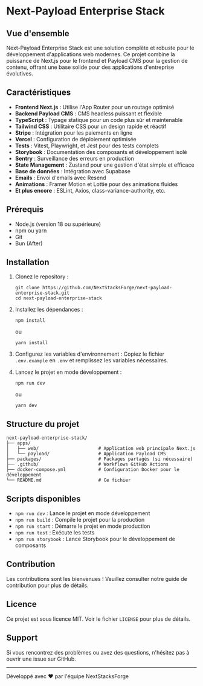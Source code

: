 # Next-Payload Enterprise Stack

## Vue d'ensemble

Next-Payload Enterprise Stack est une solution complète et robuste pour le développement d'applications web modernes. Ce projet combine la puissance de Next.js pour le frontend et Payload CMS pour la gestion de contenu, offrant une base solide pour des applications d'entreprise évolutives.

## Caractéristiques

- **Frontend Next.js** : Utilise l'App Router pour un routage optimisé
- **Backend Payload CMS** : CMS headless puissant et flexible
- **TypeScript** : Typage statique pour un code plus sûr et maintenable
- **Tailwind CSS** : Utilitaire CSS pour un design rapide et réactif
- **Stripe** : Intégration pour les paiements en ligne
- **Vercel** : Configuration de déploiement optimisée
- **Tests** : Vitest, Playwright, et Jest pour des tests complets
- **Storybook** : Documentation des composants et développement isolé
- **Sentry** : Surveillance des erreurs en production
- **State Management** : Zustand pour une gestion d'état simple et efficace
- **Base de données** : Intégration avec Supabase
- **Emails** : Envoi d'emails avec Resend
- **Animations** : Framer Motion et Lottie pour des animations fluides
- **Et plus encore** : ESLint, Axios, class-variance-authority, etc.

## Prérequis

- Node.js (version 18 ou supérieure)
- npm ou yarn
- Git
- Bun (After)

## Installation

1. Clonez le repository :

   ```
   git clone https://github.com/NextStacksForge/next-payload-enterprise-stack.git
   cd next-payload-enterprise-stack
   ```

2. Installez les dépendances :

   ```
   npm install
   ```

   ou

   ```
   yarn install
   ```

3. Configurez les variables d'environnement :
   Copiez le fichier `.env.example` en `.env` et remplissez les variables nécessaires.

4. Lancez le projet en mode développement :
   ```
   npm run dev
   ```
   ou
   ```
   yarn dev
   ```

## Structure du projet

```
next-payload-enterprise-stack/
├── apps/
│   ├── web/                      # Application web principale Next.js
│   └── payload/                  # Application Payload CMS
├── packages/                     # Packages partagés (si nécessaire)
├── .github/                      # Workflows GitHub Actions
├── docker-compose.yml            # Configuration Docker pour le développement
└── README.md                     # Ce fichier
```

## Scripts disponibles

- `npm run dev` : Lance le projet en mode développement
- `npm run build` : Compile le projet pour la production
- `npm run start` : Démarre le projet en mode production
- `npm run test` : Exécute les tests
- `npm run storybook` : Lance Storybook pour le développement de composants

## Contribution

Les contributions sont les bienvenues ! Veuillez consulter notre guide de contribution pour plus de détails.

## Licence

Ce projet est sous licence MIT. Voir le fichier `LICENSE` pour plus de détails.

## Support

Si vous rencontrez des problèmes ou avez des questions, n'hésitez pas à ouvrir une issue sur GitHub.

---

Développé avec ❤️ par l'équipe NextStacksForge
